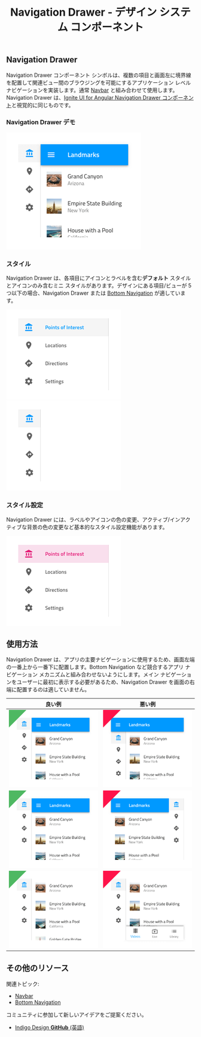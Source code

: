 ﻿---
title: Navigation Drawer - デザイン システム コンポーネント
_description: Navigation Drawer コンポーネント シンボルは、アプリケーション レベルでシンプルおよび複雑なナビゲーションのデザインをサポートします。
_keywords: デザイン システム, Sketch, Ignite UI for Angular, コンポーネント, UI ライブラリ, ウィジェット
_language: ja
---

## Navigation Drawer

Navigation Drawer コンポーネント シンボルは、複数の項目と画面左に境界線を配置して関連ビュー間のブラウジングを可能にするアプリケーション レベル ナビゲーションを実装します。通常 [Navbar](navbar.md) と組み合わせて使用します。 Navigation Drawer は、[Ignite UI for Angular Navigation Drawer コンポーネント](https://jp.infragistics.com/products/ignite-ui-angular/angular/components/navdrawer.html)と視覚的に同じものです。

### Navigation Drawer デモ

<img src="../images/nav-drawer_demo.png" srcset="../images/nav-drawer_demo@2x.png 2x" />

### スタイル

Navigation Drawer は、各項目にアイコンとラベルを含む**デフォルト** スタイルとアイコンのみ含むミニ スタイルがあります。デザインにある項目/ビューが 5 つ以下の場合、Navigation Drawer または [Bottom Navigation](bottom-nav.md) が適しています。

<img src="../images/nav-drawer_default.png" srcset="../images/nav-drawer_default@2x.png 2x" />
<img src="../images/nav-drawer_mini.png" srcset="../images/nav-drawer_mini@2x.png 2x" />

### スタイル設定

Navigation Drawer には、ラベルやアイコンの色の変更、アクティブ/インアクティブな背景の色の変更など基本的なスタイル設定機能があります。

<img src="../images/nav-drawer_styling.png" srcset="../images/nav-drawer_styling@2x.png 2x" />

## 使用方法

Navigation Drawer は、アプリの主要ナビゲーションに使用するため、画面左端の一番上から一番下に配置します。Bottom Navigation など競合するアプリ ナビゲーション メカニズムと組み合わせないようにします。メイン ナビゲーションをユーザーに最初に表示する必要があるため、Navigation Drawer を画面の右端に配置するのは適していません。

| 良い例                                | 悪い例                               |
| --------------------------------- | ----------------------------------- |
| <img src="../images/nav-drawer_do1.png" srcset="../images/nav-drawer_do1@2x.png 2x" /> | <img src="../images/nav-drawer_dont1.png" srcset="../images/nav-drawer_dont1@2x.png 2x" /> |
| <img src="../images/nav-drawer_do2.png" srcset="../images/nav-drawer_do2@2x.png 2x" /> | <img src="../images/nav-drawer_dont2.png" srcset="../images/nav-drawer_dont2@2x.png 2x" /> |
| <img src="../images/nav-drawer_do3.png" srcset="../images/nav-drawer_do3@2x.png 2x" /> | <img src="../images/nav-drawer_dont3.png" srcset="../images/nav-drawer_dont3@2x.png 2x" /> |

## その他のリソース

関連トピック:

- [Navbar](navbar.md)
- [Bottom Navigation](bottom-nav.md)
  <div class="divider--half"></div>

コミュニティに参加して新しいアイデアをご提案ください。

- [Indigo Design **GitHub** (英語)](https://github.com/IgniteUI/design-system-docfx)
